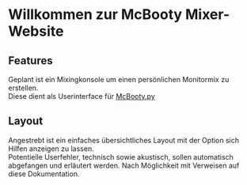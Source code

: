 # Willkommen zur McBooty Mixer-Website

## Features

Geplant ist ein Mixingkonsole um einen persönlichen Monitormix zu erstellen.  
Diese dient als Userinterface für [McBooty.py](https://github.com/mgcmshr/McBooty "mcBooty.py GitHub Page")

## Layout

Angestrebt ist ein einfaches übersichtliches Layout mit der Option sich Hilfen anzeigen zu lassen.  
Potentielle Userfehler, technisch sowie akustisch, sollen automatisch abgefangen und erläutert werden. Nach Möglichkeit mit Verweisen auf diese Dokumentation.
